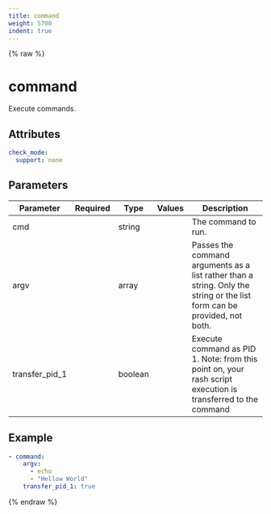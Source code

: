 ```yaml
---
title: command
weight: 5700
indent: true
---
```


{% raw %}
# command

Execute commands.

## Attributes

```yaml
check_mode:
  support: none
```

## Parameters

| Parameter      | Required | Type    | Values | Description                                                                                                              |
|----------------|----------|---------|--------|--------------------------------------------------------------------------------------------------------------------------|
| cmd            |          | string  |        | The command to run.                                                                                                      |
| argv           |          | array   |        | Passes the command arguments as a list rather than a string. Only the string or the list form can be provided, not both. |
| transfer_pid_1 |          | boolean |        | Execute command as PID 1. Note: from this point on, your rash script execution is transferred to the command             |

## Example

```yaml
- command:
    argv:
      - echo
      - "Hellow World"
    transfer_pid_1: true
```

{% endraw %}
